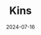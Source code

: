 ---  
layout: startup_page  
title: "Kins"  
id: "kins.com"  
permalink: "/kinskins.com07162024/"  
website: "https://www.kins.com/"  
funding_round: "Strategic Investment"  
funding_amount: "$7M"  
investors: "Healthworx, Redesign Health, W Health Ventures, Asahi Kasei Ventures"  
about: "Kins is a digital-first hybrid care physical therapy practice offering a combination of virtual and in-person treatment. Their model focuses on personalized care, improving patient outcomes and convenience while aiming for cost reduction for payers. Kins leverages technology to efficiently deliver value-driven care at scale."  
markets: "Healthtech, Physical Therapy, Fitness, Health Care, Wellness"  
hq: "New York, New York, United States"  
founded_year: "2018"  
linkedin: "https://www.linkedin.com/company/kinspt"  
twitter: ""  
instagram: ""  
facebook: "https://www.facebook.com/ptbykins"  
crunchbase: "https://www.crunchbase.com/organization/kins-8156"  
pitchbook: "https://pitchbook.com/profiles/company/483285-34"  

date_display: "16-Jul-2024"  
date: "2024-07-16"

# SEO Optimization  
meta_title: "Kins - Strategic Investment Funding ($7M)"  
meta_description: "Kins, Kins is a digital-first hybrid care physical therapy practice offering a combination of virtual and in-person treatment. Their model focuses on person..."  
meta_keywords: "Kins, Healthtech, Physical Therapy, Fitness, Health Care, Wellness, Strategic Investment funding"  
canonical_url: "https://startup.projectstartups.com/kinskins.com07162024/"  
---